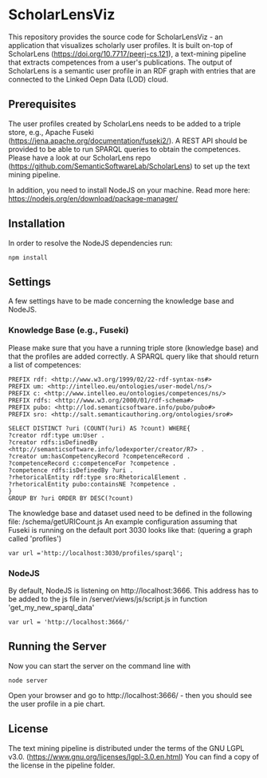 # ScholarLensViz
This repository provides the source code for ScholarLensViz - an application that visualizes scholarly user profiles. 
It is built on-top of ScholarLens (https://doi.org/10.7717/peerj-cs.121), a text-mining pipeline that extracts competences from a user's publications. The output of ScholarLens is a semantic user profile in an RDF graph with entries that are connected to the Linked Oepn Data (LOD) cloud. 

## Prerequisites
The user profiles created by ScholarLens needs to be added to a triple store, e.g., Apache Fuseki (https://jena.apache.org/documentation/fuseki2/). A REST API should be provided to be able to run SPARQL queries to obtain the competences.
Please have a look at our ScholarLens repo (https://github.com/SemanticSoftwareLab/ScholarLens) to set up the text mining pipeline.

In addition, you need to install NodeJS on your machine. Read more here: https://nodejs.org/en/download/package-manager/

## Installation
In order to resolve the NodeJS dependencies run:

```npm install```

## Settings
A few settings have to be made concerning the knowledge base and NodeJS.

### Knowledge Base (e.g., Fuseki)
Please make sure that you have a running triple store (knowledge base) and that the profiles are added correctly. A SPARQL query like that should return a list of competences:

```
PREFIX rdf: <http://www.w3.org/1999/02/22-rdf-syntax-ns#>
PREFIX um: <http://intelleo.eu/ontologies/user-model/ns/>
PREFIX c: <http://www.intelleo.eu/ontologies/competences/ns/>
PREFIX rdfs: <http://www.w3.org/2000/01/rdf-schema#>
PREFIX pubo: <http://lod.semanticsoftware.info/pubo/pubo#>
PREFIX sro: <http://salt.semanticauthoring.org/ontologies/sro#>

SELECT DISTINCT ?uri (COUNT(?uri) AS ?count) WHERE{
?creator rdf:type um:User .
?creator rdfs:isDefinedBy <http://semanticsoftware.info/lodexporter/creator/R7> .
?creator um:hasCompetencyRecord ?competenceRecord .
?competenceRecord c:competenceFor ?competence .
?competence rdfs:isDefinedBy ?uri .
?rhetoricalEntity rdf:type sro:RhetoricalElement .
?rhetoricalEntity pubo:containsNE ?competence .
} 
GROUP BY ?uri ORDER BY DESC(?count)
```


The knowledge base and dataset used need to be defined in the following file: /schema/getURICount.js
An example configuration assuming that Fuseki is running on the default port 3030 looks like that: (quering a graph called 'profiles')

```var url ='http://localhost:3030/profiles/sparql';```

### NodeJS
By default, NodeJS is listening on http://localhost:3666. This address has to be added to the js file in /server/views/js/script.js
in function 'get_my_new_sparql_data'

 ```var url = 'http://localhost:3666/'```

## Running the Server
Now you can start the server on the command line with

```node server```

Open your browser and go to http://localhost:3666/ - then you should see the user profile in a pie chart.

## License
The text mining pipeline is distributed under the terms of the GNU LGPL v3.0. (https://www.gnu.org/licenses/lgpl-3.0.en.html) You can find a copy of the license in the pipeline folder.

